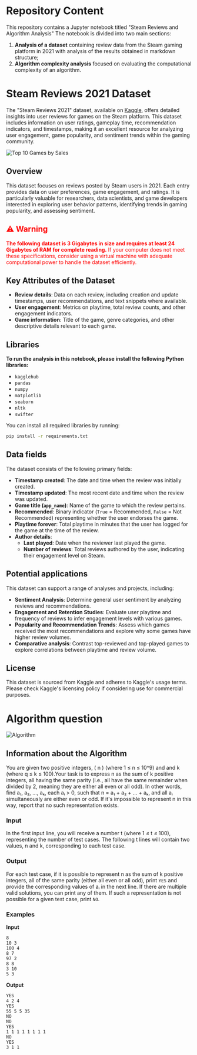 # Repository Content

This repository contains a Jupyter notebook titled "Steam Reviews and Algorithm Analysis" The notebook is divided into two main sections:
1. **Analysis of a dataset** containing review data from the Steam gaming platform in 2021 with analysis of the results obtained in markdown structure;
2. **Algorithm complexity analysis** focused on evaluating the computational complexity of an algorithm.

# Steam Reviews 2021 Dataset

The "Steam Reviews 2021" dataset, available on [Kaggle](https://www.kaggle.com/datasets/najzeko/steam-reviews-2021), offers detailed insights into user reviews for games on the Steam platform. This dataset includes information on user ratings, gameplay time, recommendation indicators, and timestamps, making it an excellent resource for analyzing user engagement, game popularity, and sentiment trends within the gaming community.

![Top 10 Games by Sales](https://cdn.akamai.steamstatic.com/store/home/store_home_share.jpg)

## Overview

This dataset focuses on reviews posted by Steam users in 2021. Each entry provides data on user preferences, game engagement, and ratings. It is particularly valuable for researchers, data scientists, and game developers interested in exploring user behavior patterns, identifying trends in gaming popularity, and assessing sentiment.

## <span style="color:red;">⚠️ Warning</span>

<span style="color:red;">**The following dataset is 3 Gigabytes in size and requires at least 24 Gigabytes of RAM for complete reading.** If your computer does not meet these specifications, consider using a virtual machine with adequate computational power to handle the dataset efficiently.</span>

## Key Attributes of the Dataset

- **Review details**: Data on each review, including creation and update timestamps, user recommendations, and text snippets where available.
- **User engagement**: Metrics on playtime, total review counts, and other engagement indicators.
- **Game information**: Title of the game, genre categories, and other descriptive details relevant to each game.

## Libraries

**To run the analysis in this notebook, please install the following Python libraries:**

- `kagglehub`
- `pandas`
- `numpy`
- `matplotlib`
- `seaborn`
- `nltk`
- `swifter`
  
You can install all required libraries by running:
```bash
pip install -r requirements.txt
```

## Data fields

The dataset consists of the following primary fields:

- **Timestamp created**: The date and time when the review was initially created.
- **Timestamp updated**: The most recent date and time when the review was updated.
- **Game title (`app_name`)**: Name of the game to which the review pertains.
- **Recommended**: Binary indicator (`True` = Recommended, `False` = Not Recommended) representing whether the user endorses the game.
- **Playtime forever**: Total playtime in minutes that the user has logged for the game at the time of the review.
- **Author details**:
  - **Last played**: Date when the reviewer last played the game.
  - **Number of reviews**: Total reviews authored by the user, indicating their engagement level on Steam.

## Potential applications

This dataset can support a range of analyses and projects, including:

- **Sentiment Analysis**: Determine general user sentiment by analyzing reviews and recommendations.
- **Engagement and Retention Studies**: Evaluate user playtime and frequency of reviews to infer engagement levels with various games.
- **Popularity and Recommendation Trends**: Assess which games received the most recommendations and explore why some games have higher review volumes.
- **Comparative analysis**: Contrast top-reviewed and top-played games to explore correlations between playtime and review volume.

## License

This dataset is sourced from Kaggle and adheres to Kaggle's usage terms. Please check Kaggle's licensing policy if considering use for commercial purposes.

# Algorithm question

![Algorithm](https://i0.wp.com/bdtechtalks.com/wp-content/uploads/2022/02/algorithm-formulation.jpg)

## Information about the Algorithm

You are given two positive integers, \( n \) (where 1 ≤ n ≤ 10^9) and and k (where q ≤ k ≤ 100).Your task is to express n as the sum of k positive integers, all having the same parity (i.e., all have the same remainder when divided by 2, meaning they are either all even or all odd). In other words, find a₁, a₂, ..., aₖ, each aᵢ > 0, such that n = a₁ + a₂ + ... + aₖ, and all aᵢ simultaneously are either even or odd. If it's impossible to represent n in this way, report that no such representation exists.

### Input

In the first input line, you will receive a number t (where 1 ≤ t ≤ 100), representing the number of test cases. The following t lines will contain two values, n and k, corresponding to each test case.

### Output

For each test case, if it is possible to represent n as the sum of k positive integers, all of the same parity (either all even or all odd), print `YES` and provide the corresponding values of aᵢ in the next line. If there are multiple valid solutions, you can print any of them. If such a representation is not possible for a given test case, print `NO`.

### Examples

**Input**

```text
8
10 3
100 4
8 7
97 2
8 8
3 10
5 3
```

**Output**

```text
YES
4 2 4
YES
55 5 5 35
NO
NO
YES
1 1 1 1 1 1 1 1
NO
YES
3 1 1
```
